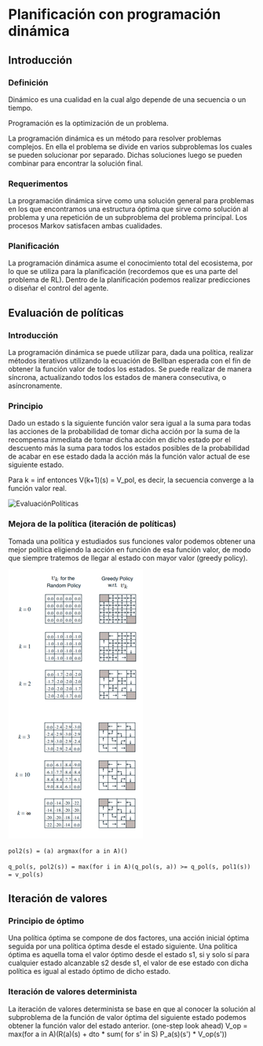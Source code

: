 # Planificación con programación dinámica
## Introducción
### Definición

Dinámico es una cualidad en la cual algo depende de una secuencia o un tiempo.

Programación es la optimización de un problema.

La programación dinámica es un método para resolver problemas complejos. En ella el problema se divide en varios subproblemas los cuales se pueden solucionar por separado. Dichas soluciones luego se pueden combinar para encontrar la solución final.

### Requerimentos
La programación dinámica sirve como una solución general para problemas en los que encontramos una estructura óptima que sirve como solución al problema y una repetición de un subproblema del problema principal. Los procesos Markov satisfacen ambas cualidades.

### Planificación
La programación dinámica asume el conocimiento total del ecosistema, por lo que se utiliza para la planificación (recordemos que es una parte del problema de RL). Dentro de la planificación podemos realizar predicciones o diseñar el control del agente.

## Evaluación de políticas
### Introducción
La programación dinámica se puede utilizar para, dada una política, realizar métodos iterativos utilizando la ecuación de Bellban esperada con el fín de obtener la función valor de todos los estados. Se puede realizar de manera síncrona, actualizando todos los estados de manera consecutiva, o asíncronamente.

### Principio
Dado un estado s la siguiente función valor sera igual a la suma para todas las acciones de la probabilidad de tomar dicha acción por la suma de la recompensa inmediata de tomar dicha acción en dicho estado por el descuento más la suma para todos los estados posibles de la probabilidad de acabar en ese estado dada la acción más la función valor actual de ese siguiente estado. 

Para k = inf entonces V(k+1)(s) = V_pol, es decir, la secuencia converge a la función valor real.

![EvaluaciónPolíticas](../ImagenesRelevantes/EvaluacionPolíticas.png)

### Mejora de la política (iteración de políticas)
Tomada una política y estudiados sus funciones valor podemos obtener una mejor política eligiendo la acción en función de esa función valor, de modo que siempre tratemos de llegar al estado con mayor valor (greedy policy).

![GreedyPolicy](../ImagenesRelevantes/GreedyPolicy.png)

    pol2(s) = (a) argmax(for a in A)()

    q_pol(s, pol2(s)) = max(for i in A)(q_pol(s, a)) >= q_pol(s, pol1(s)) = v_pol(s)

## Iteración de valores
### Principio de óptimo
Una política óptima se compone de dos factores, una acción inicial óptima seguida por una política óptima desde el estado siguiente. Una política óptima es aquella toma el valor óptimo desde el estado s1, si y solo sí para cualquier estado alcanzable s2 desde s1, el valor de ese estado con dicha política es igual al estado óptimo de dicho estado.

### Iteración de valores determinista
La iteración de valores determinista se base en que al conocer la solución al subproblema de la función de valor óptima del siguiente estado podemos obtener la función valor del estado anterior. (one-step look ahead)
    V_op = max(for a in A)(R(a)(s) + dto * sum( for s' in S) P_a(s)(s') * V_op(s'))
